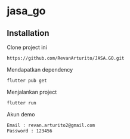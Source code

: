 # jasa_go

## Installation

Clone project ini

```bash
https://github.com/RevanArturito/JASA.GO.git
```

Mendapatkan dependency

```bash
flutter pub get
```

Menjalankan project

```bash
flutter run
```

Akun demo

```bash
Email : revan.arturito2@gmail.com
Password : 123456
```
